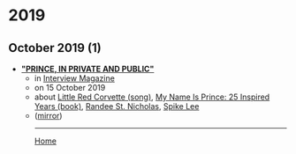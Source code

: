 # 2019

## October 2019 (1)

 - [**"PRINCE, IN PRIVATE AND PUBLIC"**](https://www.interviewmagazine.com/music/prince-private-randee-st-nicholas-book-my-name-is-prince)<ul><li>in [Interview Magazine](https://www.interviewmagazine.com/)</li><li>on 15 October 2019</li><li>about [Little Red Corvette (song)](../../topics/song/little-red-corvette/index.md), [My Name Is Prince: 25 Inspired Years (book)](../../topics/book/my-name-is-prince-25-inspired-years/index.md), [Randee St. Nicholas](../../topics/randee-st-nicholas/index.md), [Spike Lee](../../topics/spike-lee/index.md)</li><li>([mirror](https://web.archive.org/web/*/https://www.interviewmagazine.com/music/prince-private-randee-st-nicholas-book-my-name-is-prince))</li><ul>

----

[Home](../index.md)
